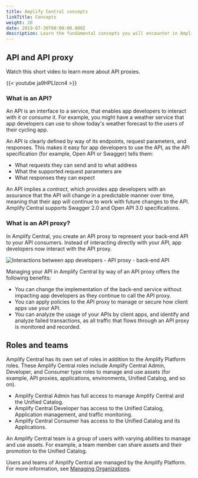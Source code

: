 ```yaml
---
title: Amplify Central concepts
linkTitle: Concepts
weight: 20
date: 2019-07-30T00:00:00.000Z
description: Learn the fundamental concepts you will encounter in Amplify Central.
---
```


## API and API proxy

Watch this short video to learn more about API proxies.

{{< youtube ja9HPLlzcn4 >}}

### What is an API?

An API is an interface to a service, that enables app developers to interact with it or _consume_ it. For example, you might have a weather service that app developers can use to show today's weather forecast to the users of their cycling app.

An API is clearly defined by way of its endpoints, request parameters, and responses. This makes it easy for app developers to use the API, as the API specification (for example, Open API or Swagger) tells them:

* What requests they can send and to what address
* What the supported request parameters are
* What responses they can expect

An API implies a _contract_, which provides app developers with an assurance that the API will change in a predictable manner over time, meaning that their app will continue to work with future changes to the API. Amplify Central supports Swagger 2.0 and Open API 3.0 specifications.

### What is an API proxy?

In Amplify Central, you create an API proxy to represent your back-end API to your API consumers. Instead of interacting directly with your API, app developers now interact with the API proxy.

![Interactions between app developers - API proxy - back-end API](/Images/central/api_proxy.png)

Managing your API in Amplify Central by way of an API proxy offers the following benefits:

* You can change the implementation of the back-end service without impacting app developers as they continue to call the API proxy.
* You can apply policies to the API proxy to manage or secure how client apps use your API.
* You can analyze the usage of your APIs by client apps, and identify and analyze failed transactions, as all traffic that flows through an API proxy is monitored and recorded.

## Roles and teams

Amplify Central has its own set of roles in addition to the Amplify Platform roles. These Amplify Central roles include Amplify Central Admin, Developer, and Consumer type roles to manage and use assets (for example, API proxies, applications, environments, Unified Catalog, and so on).  

* Amplify Central Admin has full access to manage Amplify Central and the Unified Catalog.
* Amplify Central Developer has access to the Unified Catalog, Application management, and traffic monitoring.
* Amplify Central Consumer has access to the Unified Catalog and its Applications.

An Amplify Central team is a group of users with varying abilities to manage and use assets. For example, a team member can share assets and their promotion to the Unified Catalog.

Users and teams of Amplify Central are managed by the Amplify Platform. For more information, see [Managing Organizations](https://docs.axway.com/bundle/AMPLIFY_Dashboard_allOS_en/page/managing_organizations.html).

<!-- ### Amplify Central roles -->

<!-- The roles available in Amplify Central and the capabilites of each role are: -->

<!-- TODO Add list of roles and what they can do -->

<!-- TODO Add something explaining a user can have a different role on each of the teams they are a member of. -->
